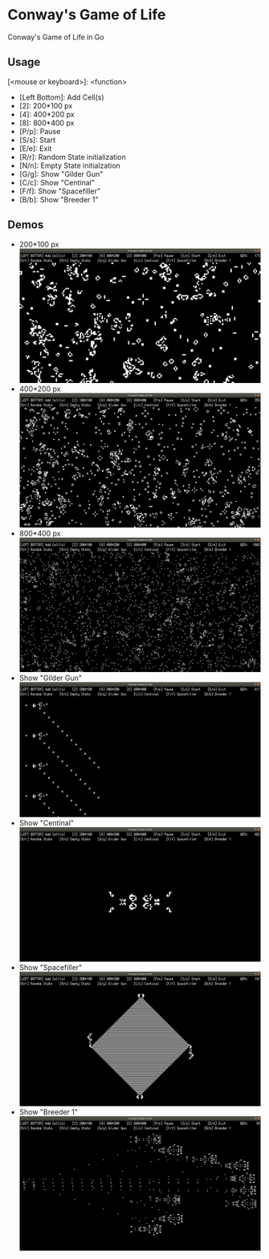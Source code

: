 # Conway's Game of Life
Conway's Game of Life in Go

## Usage
\[\<mouse or keyboard>]: \<function>
- \[Left Bottom]: Add Cell(s)
- \[2]: 200*100 px
- \[4]: 400*200 px
- \[8]: 800*400 px
- \[P/p]: Pause
- \[S/s]: Start
- \[E/e]: Exit
- \[R/r]: Random State initialization
- \[N/n]: Empty State initialzation
- \[G/g]: Show "Gilder Gun"
- \[C/c]: Show "Centinal"
- \[F/f]: Show "Spacefiller"
- \[B/b]: Show "Breeder 1"

## Demos
- 200*100 px
![alt text](https://github.com/grey404nf/Conways_Game_of_Life/blob/main/img/200_100.png)
- 400*200 px
![alt text](https://github.com/grey404nf/Conways_Game_of_Life/blob/main/img/400_200.png)
- 800*400 px
![alt text](https://github.com/grey404nf/Conways_Game_of_Life/blob/main/img/800_400.png)
- Show "Gilder Gun"
![alt text](https://github.com/grey404nf/Conways_Game_of_Life/blob/main/img/glider_gun.png)
- Show "Centinal"
![alt text](https://github.com/grey404nf/Conways_Game_of_Life/blob/main/img/centinal.png)
- Show "Spacefiller"
![alt text](https://github.com/grey404nf/Conways_Game_of_Life/blob/main/img/spacefiller.png)
- Show "Breeder 1"
![alt text](https://github.com/grey404nf/Conways_Game_of_Life/blob/main/img/breeder_1.png)
